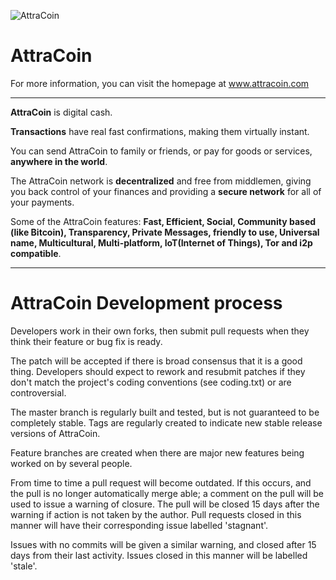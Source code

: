 ![AttraCoin](https://attracoin.com/src/img/attra2.png)

# AttraCoin

For more information, you can visit the homepage at www.attracoin.com

-------------------

**AttraCoin** is digital cash.

**Transactions** have real fast confirmations, making them virtually instant. 

You can send AttraCoin to family or friends, or pay for goods or services, **anywhere in the world**.

The AttraCoin network is **decentralized** and free from middlemen, giving you back control of your finances and providing a **secure network** for all of your payments. 

Some of the AttraCoin features: **Fast, Efficient, Social, Community based (like Bitcoin), Transparency, Private Messages, friendly to use, Universal name, Multicultural, Multi-platform, IoT(Internet of Things), Tor and i2p compatible**.

-------------------

# AttraCoin Development process

Developers work in their own forks, then submit pull requests when
they think their feature or bug fix is ready.

The patch will be accepted if there is broad consensus that it is a
good thing.  Developers should expect to rework and resubmit patches
if they don't match the project's coding conventions (see coding.txt)
or are controversial.

The master branch is regularly built and tested, but is not guaranteed
to be completely stable. Tags are regularly created to indicate new
stable release versions of AttraCoin.

Feature branches are created when there are major new features being
worked on by several people.

From time to time a pull request will become outdated. If this occurs, and
the pull is no longer automatically merge able; a comment on the pull will
be used to issue a warning of closure. The pull will be closed 15 days
after the warning if action is not taken by the author. Pull requests closed
in this manner will have their corresponding issue labelled 'stagnant'.

Issues with no commits will be given a similar warning, and closed after
15 days from their last activity. Issues closed in this manner will be 
labelled 'stale'.
